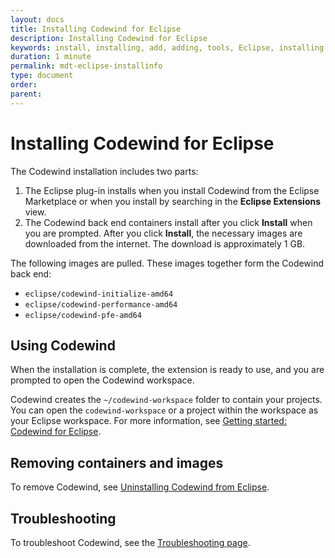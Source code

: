 ```yaml
---
layout: docs
title: Installing Codewind for Eclipse
description: Installing Codewind for Eclipse
keywords: install, installing, add, adding, tools, Eclipse, installing Codewind for Eclipse
duration: 1 minute
permalink: mdt-eclipse-installinfo
type: document
order: 
parent: 
---
```


# Installing Codewind for Eclipse

The Codewind installation includes two parts:
1. The Eclipse plug-in installs when you install Codewind from the Eclipse Marketplace or when you install by searching in the **Eclipse Extensions** view.
2. The Codewind back end containers install after you click **Install** when you are prompted. After you click **Install**, the necessary images are downloaded from the internet. The download is approximately 1 GB.

The following images are pulled. These images together form the Codewind back end:
- `eclipse/codewind-initialize-amd64`
- `eclipse/codewind-performance-amd64`
- `eclipse/codewind-pfe-amd64`

## Using Codewind
When the installation is complete, the extension is ready to use, and you are prompted to open the Codewind workspace.

Codewind creates the `~/codewind-workspace` folder to contain your projects. You can open the `codewind-workspace` or a project within the workspace as your Eclipse workspace. For more information, see [Getting started: Codewind for Eclipse](mdteclipsegettingstarted.html).

## Removing containers and images
To remove Codewind, see [Uninstalling Codewind from Eclipse](mdteclipseuninstall.html).

## Troubleshooting
To troubleshoot Codewind, see the [Troubleshooting page](troubleshooting.html).